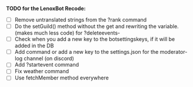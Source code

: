 **TODO for the LenoxBot Recode:**
- [ ] Remove untranslated strings from the ?rank command
- [ ] Do the setGuild() method without the get and rewriting the variable. (makes much less code) for ?deleteevents-
- [ ] Check when you add a new key to the botsettingskeys, if it will be added in the DB
- [ ] Add command or add a new key to the settings.json for the moderator-log channel (on discord)
- [ ] Add ?startevent command
- [ ] Fix weather command
- [ ] Use fetchMember method everywhere
